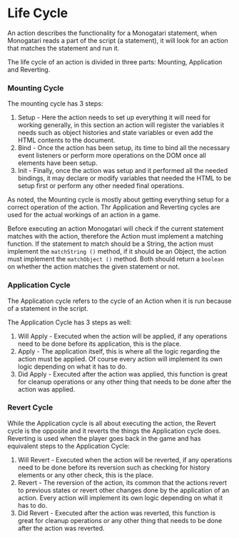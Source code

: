 # Life Cycle



An action describes the functionality for a Monogatari statement, when Monogatari reads a part of the script \(a statement\), it will look for an action that matches the statement and run it.

The life cycle of an action is divided in three parts: Mounting, Application and Reverting.

### Mounting Cycle

The mounting cycle has 3 steps:

1. Setup - Here the action needs to set up everything it will need for working generally, in this section an action will register the variables it needs such as object histories and state variables or even add the HTML contents to the document.
2. Bind - Once the action has been setup, its time to bind all the necessary event listeners or perform more operations on the DOM once all elements have been setup.
3. Init - Finally, once the action was setup and it performed all the needed bindings, it may declare or modify variables that needed the HTML to be setup first or perform any other needed final operations.

As noted, the Mounting cycle is mostly about getting everything setup for a correct operation of the action. Thr Application and Reverting cycles are used for the actual workings of an action in a game.

Before executing an action Monogatari will check if the current statement matches with the action, therefore the Action must implement a matching function. If the statement to match should be a String, the action must implement the `matchString ()` method, if it should be an Object, the action must implement the `matchObject ()` method. Both should return a `boolean` on whether the action matches the given statement or not.

### Application Cycle

The Application cycle refers to the cycle of an Action when it is run because of a statement in the script.

The Application Cycle has 3 steps as well:

1. Will Apply - Executed when the action will be applied, if any operations need to be done before its application, this is the place.
2. Apply - The application itself, this is where all the logic regarding the action must be applied. Of course every action will implement its own logic depending on what it has to do.
3. Did Apply - Executed after the action was applied, this function is great for cleanup operations or any other thing that needs to be done after the action was applied.

### Revert Cycle

While the Application cycle is all about executing the action, the Revert cycle is the opposite and it reverts the things the Application cycle does. Reverting is used when the player goes back in the game and has equivalent steps to the Application Cycle:

1. Will Revert - Executed when the action will be reverted, if any operations need to be done before its reversion such as checking for history elements or any other check, this is the place.
2. Revert - The reversion of the action, its common that the actions revert to previous states or revert other changes done by the application of an action. Every action will implement its own logic depending on what it has to do.
3. Did Revert - Executed after the action was reverted, this function is great for cleanup operations or any other thing that needs to be done after the action was reverted.

